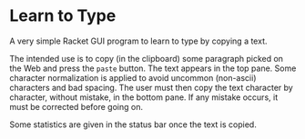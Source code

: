 # Learn to Type

A very simple Racket GUI program to learn to type by copying a text.

The intended use is to copy (in the clipboard) some paragraph picked on the Web and press the `paste` button. The text appears in the top pane.
Some character normalization is applied to avoid uncommon (non-ascii) characters and bad spacing.
The user must then copy the text character by character, without mistake, in the bottom pane.
If any mistake occurs, it must be corrected before going on.

Some statistics are given in the status bar once the text is copied.
